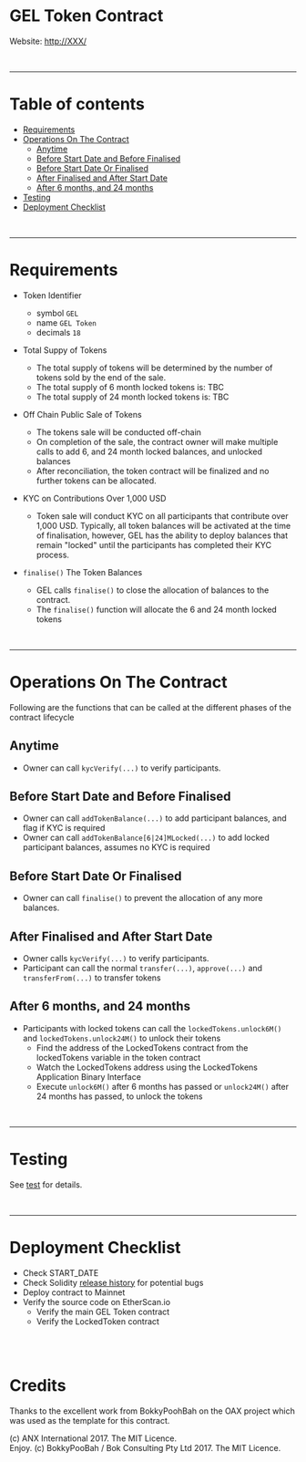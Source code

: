 # GEL Token Contract

Website: [http://XXX/](http://XXX/)

<br />

<hr />

# Table of contents

* [Requirements](#requirements)
* [Operations On The Contract](#operations-on-the-contract)
  * [Anytime](#anytime)
  * [Before Start Date and Before Finalised](#before-start-date-and-before-finalised)
  * [Before Start Date Or Finalised](#before-start-date-or-finalised)
  * [After Finalised and After Start Date](#after-finalised-and-after-start-date)
  * [After 6 months, and 24 months](#after-6-months,-and-24-months)
* [Testing](#testing)
* [Deployment Checklist](#deployment-checklist)

<br />

<hr />

# Requirements

* Token Identifier
  * symbol `GEL`
  * name `GEL Token`
  * decimals `18`

* Total Suppy of Tokens
  * The total supply of tokens will be determined by the number of tokens sold by the end of the sale.
  * The total supply of 6 month locked tokens is: TBC
  * The total supply of 24 month locked tokens is: TBC

* Off Chain Public Sale of Tokens
  * The tokens sale will be conducted off-chain
  * On completion of the sale, the contract owner will make multiple calls to add 6, and 24 month locked balances, and unlocked balances
  * After reconciliation, the token contract will be finalized and no further tokens can be allocated.

*  KYC on Contributions Over 1,000 USD
    * Token sale will conduct KYC on all participants that contribute over 1,000 USD. Typically, all token balances will be activated at the time of finalisation, however, GEL has the ability to deploy balances that remain "locked" until the participants has completed their KYC process.

* `finalise()` The Token Balances
  * GEL calls `finalise()` to close the allocation of balances to the contract. 
  * The `finalise()` function will allocate the 6 and 24 month locked tokens
  
<br />

<hr />

# Operations On The Contract

Following are the functions that can be called at the different phases of the contract lifecycle

## Anytime

* Owner can call `kycVerify(...)` to verify participants.

## Before Start Date and Before Finalised

* Owner can call `addTokenBalance(...)` to add participant balances, and flag if KYC is required
* Owner can call `addTokenBalance[6|24]MLocked(...)` to add locked participant balances, assumes no KYC is required

## Before Start Date Or Finalised

* Owner can call `finalise()` to prevent the allocation of any more balances.

## After Finalised and After Start Date

* Owner calls `kycVerify(...)` to verify participants.
* Participant can call the normal `transfer(...)`, `approve(...)` and `transferFrom(...)` to transfer tokens

## After 6 months, and 24 months

* Participants with locked tokens can call the `lockedTokens.unlock6M()` and `lockedTokens.unlock24M()` to unlock their tokens
  * Find the address of the LockedTokens contract from the lockedTokens variable in the token contract
  * Watch the LockedTokens address using the LockedTokens Application Binary Interface
  * Execute `unlock6M()` after 6 months has passed or `unlock24M()` after 24 months has passed, to unlock the tokens

<br />

<hr />

# Testing

See [test](test) for details.

<br />

<hr />

# Deployment Checklist

* Check START_DATE
* Check Solidity [release history](https://github.com/ethereum/solidity/releases) for potential bugs 
* Deploy contract to Mainnet
* Verify the source code on EtherScan.io
  * Verify the main GEL Token contract
  * Verify the LockedToken contract

<br />

<br />

# Credits

Thanks to the excellent work from BokkyPoohBah on the OAX project which was used as the template for this contract.

(c) ANX International 2017. The MIT Licence.
<br />
Enjoy. (c) BokkyPooBah / Bok Consulting Pty Ltd 2017. The MIT Licence.



